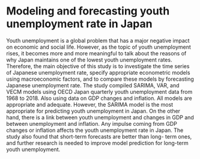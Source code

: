 # Modeling and forecasting youth unemployment rate in Japan
Youth unemployment is a global problem that has a major negative impact on economic and social life. However, as the topic of youth unemployment rises, it becomes more and more meaningful to talk about the reasons of why Japan maintains one of the lowest youth unemployment rates. Therefore, the main objective of this study is to investigate the time series of Japanese unemployment rate, specify appropriate econometric models using macroeconomic factors, and to compare these models by forecasting Japanese unemployment rate. The study compiled SARIMA, VAR, and VECM models using OECD Japan quarterly youth unemployment data from 1968 to 2018. Also using data on GDP changes and inflation. All models are appropriate and adequate. However, the SARIMA model is the most appropriate for predicting youth unemployment in Japan. On the other hand, there is a link between youth unemployment and changes in GDP and between unemployment and inflation. Any impulse coming from GDP changes or inflation affects the youth unemployment rate in Japan. The study also found that short-term forecasts are better than long- term ones, and further research is needed to improve model prediction for long-term youth unemployment.
